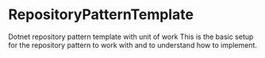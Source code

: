 # RepositoryPatternTemplate
Dotnet repository pattern template with unit of work
This is the basic setup for the repository pattern to work with and to understand how to implement.
